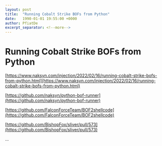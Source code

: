 ```yaml
---
layout: post
title:  "Running Cobalt Strike BOFs from Python"
date:   1990-01-01 19:55:00 +0000
author: PfiatDe
excerpt_separator: <!--more-->
---
```


# Running Cobalt Strike BOFs from Python

[https://www.naksyn.com/injection/2022/02/16/running-cobalt-strike-bofs-from-python.html](https://www.naksyn.com/injection/2022/02/16/running-cobalt-strike-bofs-from-python.html)

[https://github.com/naksyn/python-bof-runner](https://github.com/naksyn/python-bof-runner)

[https://github.com/FalconForceTeam/BOF2shellcode](https://github.com/FalconForceTeam/BOF2shellcode)

[https://github.com/BishopFox/sliver/pull/573](https://github.com/BishopFox/sliver/pull/573)

...
<!--more-->
